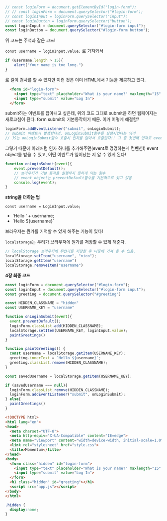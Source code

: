 ```javascript
// const loginForm = document.getElementById("login-form");
// // const loginForm = document.querySelector("#login-form");
// const loginInput = loginForm.querySelector("input");
// const loginButton = loginForm.querySelector("button");
const loginInput = document.querySelector("#login-form input");
const loginButton = document.querySelector("#login-form button");
```

위 코드는 주석과 같은 코드!

`const username = loginInput.value;`
로 가져와서

```javascript
if (username.length > 15){
	alert("Your name is too long.")
}
```

로 길이 검사를 할 수 있지만 이런 것은 이미 HTML에서 기능을 제공하고 있다.

```html
  <form id="login-form">
    <input type="text" placeholder="What is your name?" maxlength="15" required>
    <input type="submit" value="Log In">
  </form>
```



submit하는 이벤트를 잡아내고 싶은데, 위의 코드 그대로 submit을 하면 웹페이지는 새로고침이 된다. form submit의 기본동작이기 때문. 이거 어떻게 해결함?



```javascript
loginForm.addEventListener("submit", onLoginSubmit); 
// submit 이벤트가 발생한다면, onLoginSubmit함수를 실행시킨다는 의미 
// JS는 onLoginSubmit함수 호출시 인자를 담아서 호출한다!! 그 중 첫번째 인자로 event object를 넘겨준다.
```

그렇기 때문에 아래처럼 인자 하나를 추가해주면(event로 명명하는게 컨벤션!) event object를 받을 수 있고, 어떤 이벤트가 일어났는 지 알 수 있게 된다!

```javascript
function onLoginSubmit(event){
    event.preventDefault(); 
    // 브라우저가 기본 동작을 실행하지 못하게 막는 함수
    // event object는 preventDefault함수를 기본적으로 갖고 있음
    console.log(event);
}
```



**string을 더하는 법**

`const username = LoginInput.value;`

- 'Hello ' +  username;
- \`Hello ${username}\`



브라우저는 뭔가를 기억할 수 있게 해주는 기능이 있다!

`localstorage`는 우리가 브라우저에 뭔가를 저장할 수 있게 해준다.

```javascript
// localStorage 브라우저에 무언가를 저장한 후 나중에 가져 올 수 있음.
localStorage.setItem("username", "nico");
localStorage.getItem("username")
localStorage.removeItem("username")
```





**4장 최종 코드**

```javascript
const loginForm = document.querySelector("#login-form");
const loginInput = document.querySelector("#login-form input");
const greeting = document.querySelector("#greeting")

const HIDDEN_CLASSNAME = "hidden"
const USERNAME_KEY = "username"

function onLoginSubmit(event){
  event.preventDefault();
  loginForm.classList.add(HIDDEN_CLASSNAME);
  localStorage.setItem(USERNAME_KEY, loginInput.value);
  paintGreetings()
}

function paintGreetings() {
  const username = localStorage.getItem(USERNAME_KEY);
  greeting.innerText = `Hello ${username}`;
  greeting.classList.remove(HIDDEN_CLASSNAME);
}

const savedUsername = localStorage.getItem(USERNAME_KEY);

if (savedUsername === null){
  loginForm.classList.remove(HIDDEN_CLASSNAME);
  loginForm.addEventListener("submit", onLoginSubmit);
} else{
  paintGreetings()
}
```

```html
<!DOCTYPE html>
<html lang="en">
<head>
  <meta charset="UTF-8">
  <meta http-equiv="X-UA-Compatible" content="IE=edge">
  <meta name="viewport" content="width=device-width, initial-scale=1.0">
  <link rel="stylesheet" href="style.css">
  <title>Momentum</title>
</head>
<body>
  <form class="hidden" id="login-form">
    <input type="text" placeholder="What is your name?" maxlength="15" required>
    <input type="submit" value="Log In">
  </form>
  <h1 class="hidden" id="greeting"></h1>
  <script src="app.js"></script>
</body>
</html>
```

```css
.hidden {
  display:none;
}
```

